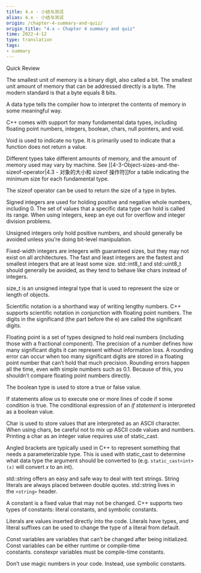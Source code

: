 ```yaml
---
title: 4.x - 小结与测试
alias: 4.x - 小结与测试
origin: /chapter-4-summary-and-quiz/
origin_title: "4.x — Chapter 4 summary and quiz"
time: 2022-4-12
type: translation
tags:
- summary
---
```



Quick Review

The smallest unit of memory is a binary digit, also called a bit. The smallest unit amount of memory that can be addressed directly is a byte. The modern standard is that a byte equals 8 bits.

A data type tells the compiler how to interpret the contents of memory in some meaningful way.

C++ comes with support for many fundamental data types, including floating point numbers, integers, boolean, chars, null pointers, and void.

Void is used to indicate no type. It is primarily used to indicate that a function does not return a value.

Different types take different amounts of memory, and the amount of memory used may vary by machine. See [[4-3-Object-sizes-and-the-sizeof-operator|4.3 - 对象的大小和 sizeof 操作符]]for a table indicating the minimum size for each fundamental type.

The sizeof operator can be used to return the size of a type in bytes.

Signed integers are used for holding positive and negative whole numbers, including 0. The set of values that a specific data type can hold is called its range. When using integers, keep an eye out for overflow and integer division problems.

Unsigned integers only hold positive numbers, and should generally be avoided unless you’re doing bit-level manipulation.

Fixed-width integers are integers with guaranteed sizes, but they may not exist on all architectures. The fast and least integers are the fastest and smallest integers that are at least some size. std::int8_t and std::uint8_t should generally be avoided, as they tend to behave like chars instead of integers.

size_t is an unsigned integral type that is used to represent the size or length of objects.

Scientific notation is a shorthand way of writing lengthy numbers. C++ supports scientific notation in conjunction with floating point numbers. The digits in the significand (the part before the e) are called the significant digits.

Floating point is a set of types designed to hold real numbers (including those with a fractional component). The precision of a number defines how many significant digits it can represent without information loss. A rounding error can occur when too many significant digits are stored in a floating point number that can’t hold that much precision. Rounding errors happen all the time, even with simple numbers such as 0.1. Because of this, you shouldn’t compare floating point numbers directly.

The boolean type is used to store a true or false value.

If statements allow us to execute one or more lines of code if some condition is true. The conditional expression of an _if statement_ is interpreted as a boolean value.

Char is used to store values that are interpreted as an ASCII character. When using chars, be careful not to mix up ASCII code values and numbers. Printing a char as an integer value requires use of static_cast.

Angled brackets are typically used in C++ to represent something that needs a parameterizable type. This is used with static_cast to determine what data type the argument should be converted to (e.g. `static_cast<int>(x)` will convert _x_ to an int).

std::string offers an easy and safe way to deal with text strings. String literals are always placed between double quotes. std::string lives in the `<string>` header.

A constant is a fixed value that may not be changed. C++ supports two types of constants: literal constants, and symbolic constants.

Literals are values inserted directly into the code. Literals have types, and literal suffixes can be used to change the type of a literal from default.

Const variables are variables that can’t be changed after being initialized. Const variables can be either runtime or compile-time constants. constexpr variables must be compile-time constants.

Don’t use magic numbers in your code. Instead, use symbolic constants.